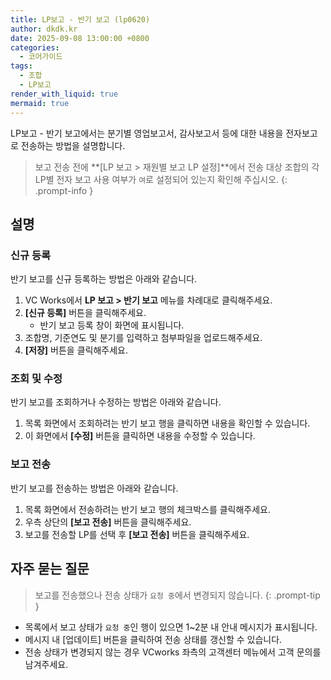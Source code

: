 ```yaml
---
title: LP보고 - 반기 보고 (lp0620)
author: dkdk.kr
date: 2025-09-08 13:00:00 +0800
categories:
  - 코어가이드
tags:
  - 조합
  - LP보고
render_with_liquid: true
mermaid: true
---
```

LP보고 - 반기 보고에서는 분기별 영업보고서, 감사보고서 등에 대한 내용을 전자보고로 전송하는 방법을 설명합니다.

> 보고 전송 전에 **[LP 보고 > 재원별 보고 LP 설정]**에서 전송 대상 조합의 각 LP별 전자 보고 사용 여부가 `여`로 설정되어 있는지 확인해 주십시오.
{: .prompt-info }
## 설명

### 신규 등록
반기 보고를 신규 등록하는 방법은 아래와 같습니다.

1. VC Works에서 **LP 보고 > 반기 보고** 메뉴를 차례대로 클릭해주세요.
2. **[신규 등록]** 버튼을 클릭해주세요.
	- 반기 보고 등록 창이 화면에 표시됩니다.
3. 조합명, 기준연도 및 분기를 입력하고 첨부파일을 업로드해주세요.
4. **[저장]** 버튼을 클릭해주세요.

### 조회 및 수정
반기 보고를 조회하거나 수정하는 방법은 아래와 같습니다.

1. 목록 화면에서 조회하려는 반기 보고 행을 클릭하면 내용을 확인할 수 있습니다.
2. 이 화면에서 **[수정]** 버튼을 클릭하면 내용을 수정할 수 있습니다.

### 보고 전송
반기 보고를 전송하는 방법은 아래와 같습니다.

1. 목록 화면에서 전송하려는 반기 보고 행의 체크박스를 클릭해주세요.
2. 우측 상단의 **[보고 전송]** 버튼을 클릭해주세요.
3. 보고를 전송할 LP를 선택 후 **[보고 전송]** 버튼을 클릭해주세요.

## 자주 묻는 질문

> 보고를 전송했으나 전송 상태가 `요청 중`에서 변경되지 않습니다.
{: .prompt-tip }
- 목록에서 보고 상태가 `요청 중`인 행이 있으면 1~2분 내 안내 메시지가 표시됩니다. 
- 메시지 내 [업데이트] 버튼을 클릭하여 전송 상태를 갱신할 수 있습니다.
- 전송 상태가 변경되지 않는 경우 VCworks 좌측의 고객센터 메뉴에서 고객 문의를 남겨주세요.